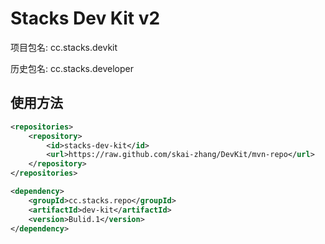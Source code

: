 # Stacks Dev Kit v2

项目包名: cc.stacks.devkit

历史包名: cc.stacks.developer

## 使用方法

```xml
<repositories>
    <repository>
        <id>stacks-dev-kit</id>
        <url>https://raw.github.com/skai-zhang/DevKit/mvn-repo</url>
    </repository>
</repositories>

<dependency>
    <groupId>cc.stacks.repo</groupId>
    <artifactId>dev-kit</artifactId>
    <version>Bulid.1</version>
</dependency>
```